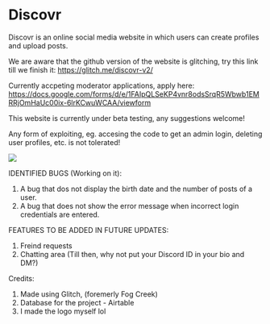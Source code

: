 # Discovr
Discovr is an online social media website in which users can create profiles and upload posts.

We are aware that the github version of the website is glitching, try this link till we finish it: https://glitch.me/discovr-v2/

Currently accpeting moderator applications, apply here: https://docs.google.com/forms/d/e/1FAIpQLSeKP4vnr8odsSrqR5Wbwb1EMRRjOmHaUc00ix-6lrKCwuWCAA/viewform

This website is currently under beta testing, any suggestions welcome!

Any form of exploiting, eg. accesing the code to get an admin login, deleting user profiles, etc. is not tolerated!

<img src="https://cdn.glitch.global/50b1383c-fc76-44e1-9dbf-07887448a437/Screenshot%202023-12-05%20at%205.44.23%E2%80%AFPM.png?v=1701778507174"/>

IDENTIFIED BUGS (Working on it):
1. A bug that dos not display the birth date and the number of posts of a user.
2. A bug that does not show the error message when incorrect login credentials are entered.

   
FEATURES TO BE ADDED IN FUTURE UPDATES:
1. Freind requests
2. Chatting area (Till then, why not put your Discord ID in your bio and DM?)


Credits:
1. Made using Glitch, (foremerly Fog Creek)
2. Database for the project - Airtable
3. I made the logo myself lol
